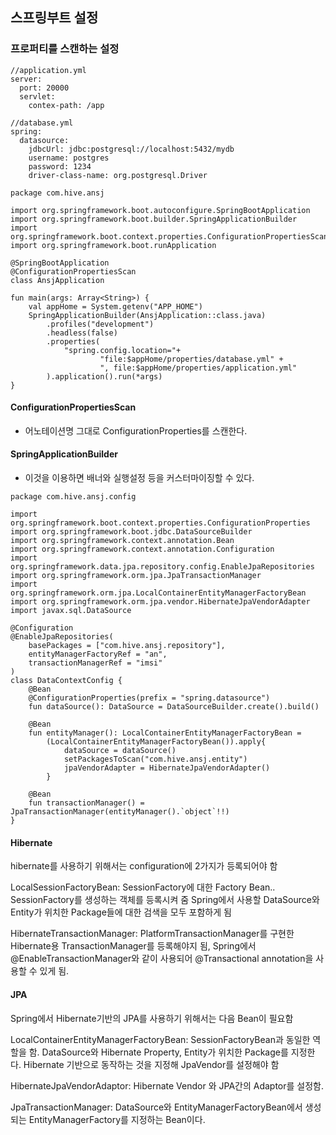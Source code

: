 ## 스프링부트 설정
### 프로퍼티를 스캔하는 설정
```
//application.yml
server:
  port: 20000
  servlet:
    contex-path: /app
```
```
//database.yml
spring:
  datasource:
    jdbcUrl: jdbc:postgresql://localhost:5432/mydb
    username: postgres
    password: 1234
    driver-class-name: org.postgresql.Driver
```

```
package com.hive.ansj

import org.springframework.boot.autoconfigure.SpringBootApplication
import org.springframework.boot.builder.SpringApplicationBuilder
import org.springframework.boot.context.properties.ConfigurationPropertiesScan
import org.springframework.boot.runApplication

@SpringBootApplication
@ConfigurationPropertiesScan
class AnsjApplication

fun main(args: Array<String>) {
    val appHome = System.getenv("APP_HOME")
    SpringApplicationBuilder(AnsjApplication::class.java)
        .profiles("development")
        .headless(false)
        .properties(
            "spring.config.location="+
                    "file:$appHome/properties/database.yml" +
                    ", file:$appHome/properties/application.yml"
        ).application().run(*args)
}
```
#### ConfigurationPropertiesScan
- 어노테이션명 그대로 ConfigurationProperties를 스캔한다.
#### SpringApplicationBuilder
- 이것을 이용하면 배너와 실행설정 등을 커스터마이징할 수 있다.

```
package com.hive.ansj.config

import org.springframework.boot.context.properties.ConfigurationProperties
import org.springframework.boot.jdbc.DataSourceBuilder
import org.springframework.context.annotation.Bean
import org.springframework.context.annotation.Configuration
import org.springframework.data.jpa.repository.config.EnableJpaRepositories
import org.springframework.orm.jpa.JpaTransactionManager
import org.springframework.orm.jpa.LocalContainerEntityManagerFactoryBean
import org.springframework.orm.jpa.vendor.HibernateJpaVendorAdapter
import javax.sql.DataSource

@Configuration
@EnableJpaRepositories(
    basePackages = ["com.hive.ansj.repository"],
    entityManagerFactoryRef = "an",
    transactionManagerRef = "imsi"
)
class DataContextConfig {
    @Bean
    @ConfigurationProperties(prefix = "spring.datasource")
    fun dataSource(): DataSource = DataSourceBuilder.create().build()

    @Bean
    fun entityManager(): LocalContainerEntityManagerFactoryBean =
        (LocalContainerEntityManagerFactoryBean()).apply{
            dataSource = dataSource()
            setPackagesToScan("com.hive.ansj.entity")
            jpaVendorAdapter = HibernateJpaVendorAdapter()
        }

    @Bean
    fun transactionManager() = JpaTransactionManager(entityManager().`object`!!)
}
```

#### Hibernate
hibernate를 사용하기 위해서는 configuration에 2가지가 등록되어야 함

LocalSessionFactoryBean: SessionFactory에 대한 Factory Bean.. SessionFactory를 생성하는 객체를 등록시켜 줌 Spring에서 사용할 DataSource와 Entity가 위치한 Package들에 대한 검색을 모두 포함하게  됨

HibernateTransactionManager: PlatformTransactionManager를 구현한 Hibernate용 TransactionManager를 등록해야지 됨, Spring에서 @EnableTransactionManager와 같이 사용되어 @Transactional annotation을 사용할 수 있게 됨.

#### JPA
Spring에서 Hibernate기반의 JPA를 사용하기 위해서는 다음 Bean이 필요함

LocalContainerEntityManagerFactoryBean: SessionFactoryBean과 동일한 역할을 함. DataSource와 Hibernate Property, Entity가 위치한 Package를 지정한다. Hibernate 기반으로 동작하는 것을 지정해 JpaVendor를 설정해야 함

HibernateJpaVendorAdaptor: Hibernate Vendor 와 JPA간의 Adaptor를 설정함.

JpaTransactionManager: DataSource와 EntityManagerFactoryBean에서 생성되는 EntityManagerFactory를 지정하는 Bean이다.

